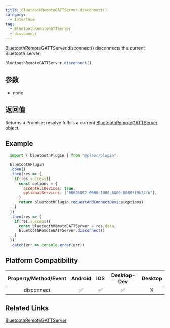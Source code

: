 ```yaml
---
title: BluetoothRemoteGATTServer.disconnect()
category:
  - Interface
tag:
  - BluetoothRemoteGATTServer
  - disconnect 
---
```


BluetoothRemoteGATTServer.disconnect() disconnects the current Bluetooth server;

```js
BluetoothRemoteGATTServer.disconnect()
```

## 参数

  - none

## 返回值

  Returns a Promise; resolve fulfills a current [BluetoothRemoteGATTServer](./index.md) object

## Example
```js
  import { bluetoothPlugin } from "@plaoc/plugin";

  bluetoothPlugin
  .open()
  .then(res => {
    if(res.success){
      const options = {
        acceptAllDevices: true,
        optionalServices: ["00003802-0000-1000-8000-00805f9b34fb"],
      }
      return bluetoothPlugin.requestAndConnectDevice(options)
    }
  })
  .then(res => {
    if(res.success){
      const bluetoothRemoteGATTServer = res.data;
      bluetoothRemoteGATTServer.disconnect()
    }
  })
  .catch(err => console.error(err))
```

## Platform Compatibility

| Property/Method/Event  | Android | IOS | Desktop-Dev | Desktop |
|:----------------------:|:-------:|:---:|:-----------:|:-------:|
| disconnect             | ✅       | ✅  | ✅          | X       |

## Related Links
[BluetoothRemoteGATTServer](./index.md)


